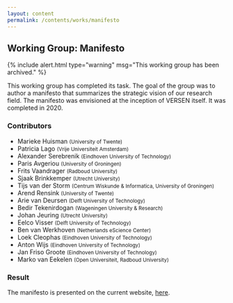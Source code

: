 ```yaml
---
layout: content
permalink: /contents/works/manifesto
---
```


## Working Group: Manifesto

{% include alert.html type="warning" msg="This working group has been archived." %}

This working group has completed its task. The goal of the group was to author a manifesto that summarizes the strategic vision of our research field. The manifesto was envisioned at the inception of VERSEN itself. It was completed in 2020.


### Contributors

* Marieke Huisman <span style="font-size: smaller;">(University of Twente)</span>
* Patricia Lago <span style="font-size: smaller;">(Vrije Universiteit Amsterdam)</span>
* Alexander Serebrenik <span style="font-size: smaller;">(Eindhoven University of Technology)</span>
* Paris Avgeriou <span style="font-size: smaller;">(University of Groningen)</span>
* Frits Vaandrager <span style="font-size: smaller;">(Radboud University)</span>
* Sjaak Brinkkemper <span style="font-size: smaller;">(Utrecht University)</span>
* Tijs van der Storm <span style="font-size: smaller;">(Centrum Wiskunde & Informatica, University of Groningen)</span>
* Arend Rensink <span style="font-size: smaller;">(University of Twente)</span>
* Arie van Deursen <span style="font-size: smaller;">(Delft University of Technology)</span>
* Bedir Tekenirdogan <span style="font-size: smaller;">(Wageningen University & Research)</span>
* Johan Jeuring <span style="font-size: smaller;">(Utrecht University)</span>
* Eelco Visser <span style="font-size: smaller;">(Delft University of Technology)</span>
* Ben van Werkhoven <span style="font-size: smaller;">(Netherlands eScience Center)</span>
* Loek Cleophas <span style="font-size: smaller;">(Eindhoven University of Technology)</span>
* Anton Wijs <span style="font-size: smaller;">(Eindhoven University of Technology)</span>
* Jan Friso Groote <span style="font-size: smaller;">(Eindhoven University of Technology)</span>
* Marko van Eekelen <span style="font-size: smaller;">(Open Universiteit, Radboud University)</span>

### Result

The manifesto is presented on the current website, [here](/contents/manifesto).
